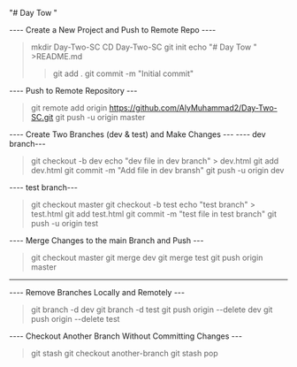 "# Day Tow " 

---- Create a New Project and Push to Remote Repo ----
>mkdir Day-Two-SC
>CD Day-Two-SC
>git init
>echo "# Day Tow " >README.md
>>git add .
>git commit -m "Initial commit"

---- Push to Remote Repository ---
>git remote add origin https://github.com/AlyMuhammad2/Day-Two-SC.git
>git push -u origin master

---- Create Two Branches (dev & test) and Make Changes ---
---- dev branch---
>git checkout -b dev
>echo "dev file in dev branch" > dev.html
>git add dev.html
>git commit -m "Add file in dev bransh"
>git push -u origin dev

---- test branch---
>git checkout master
>git checkout -b test
>echo "test branch" > test.html
>git add test.html
>git commit -m "test file in test branch"
>git push -u origin test

---- Merge Changes to the main Branch and Push ---
>git checkout master
>git merge dev
>git merge test
>git push origin master
---------------------------------------------------------------

---- Remove Branches Locally and Remotely ---
>git branch -d dev
>git branch -d test
>git push origin --delete dev
>git push origin --delete test

---- Checkout Another Branch Without Committing Changes ---
>git stash
>git checkout another-branch
>git stash pop
